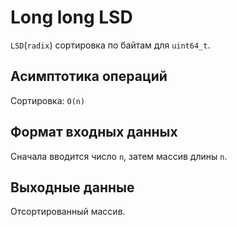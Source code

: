 # Long long LSD

`LSD`(`radix`) сортировка по байтам для `uint64_t`.

## Асимптотика операций

Сортировка: `O(n)`

## Формат входных данных

Сначала вводится число `n`, затем массив длины `n`.

## Выходные данные

Отсортированный массив.
